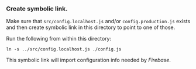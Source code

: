 ### Create symbolic link.
Make sure that `src/config.localhost.js` and/or
`config.production.js` exists and then create symbolic
link in this directory to point to one of those.

Run the following from within this directory:

    ln -s ../src/config.localhost.js ./config.js

This symbolic link will import configuration info needed
by _Firebase_.
